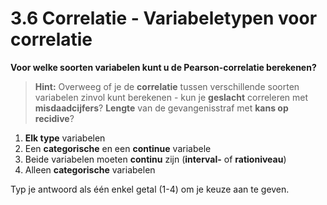 # 3.6 Correlatie - Variabeletypen voor correlatie

**Voor welke soorten variabelen kunt u de Pearson-correlatie berekenen?**

> **Hint:** Overweeg of je de **correlatie** tussen verschillende soorten variabelen zinvol kunt berekenen - kun je **geslacht** correleren met **misdaadcijfers**? **Lengte** van de gevangenisstraf met **kans op recidive**?

1) **Elk type** variabelen
2) Een **categorische** en een **continue** variabele
3) Beide variabelen moeten **continu** zijn (**interval-** of **rationiveau**)
4) Alleen **categorische** variabelen

Typ je antwoord als één enkel getal (1-4) om je keuze aan te geven.
